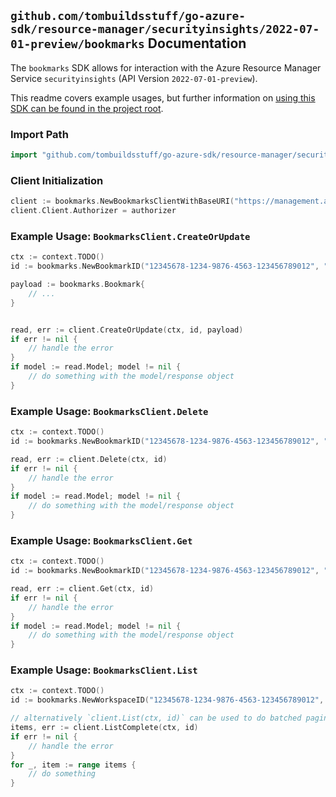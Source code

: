 
## `github.com/tombuildsstuff/go-azure-sdk/resource-manager/securityinsights/2022-07-01-preview/bookmarks` Documentation

The `bookmarks` SDK allows for interaction with the Azure Resource Manager Service `securityinsights` (API Version `2022-07-01-preview`).

This readme covers example usages, but further information on [using this SDK can be found in the project root](https://github.com/tombuildsstuff/go-azure-sdk/tree/main/docs).

### Import Path

```go
import "github.com/tombuildsstuff/go-azure-sdk/resource-manager/securityinsights/2022-07-01-preview/bookmarks"
```


### Client Initialization

```go
client := bookmarks.NewBookmarksClientWithBaseURI("https://management.azure.com")
client.Client.Authorizer = authorizer
```


### Example Usage: `BookmarksClient.CreateOrUpdate`

```go
ctx := context.TODO()
id := bookmarks.NewBookmarkID("12345678-1234-9876-4563-123456789012", "example-resource-group", "workspaceValue", "bookmarkIdValue")

payload := bookmarks.Bookmark{
	// ...
}


read, err := client.CreateOrUpdate(ctx, id, payload)
if err != nil {
	// handle the error
}
if model := read.Model; model != nil {
	// do something with the model/response object
}
```


### Example Usage: `BookmarksClient.Delete`

```go
ctx := context.TODO()
id := bookmarks.NewBookmarkID("12345678-1234-9876-4563-123456789012", "example-resource-group", "workspaceValue", "bookmarkIdValue")

read, err := client.Delete(ctx, id)
if err != nil {
	// handle the error
}
if model := read.Model; model != nil {
	// do something with the model/response object
}
```


### Example Usage: `BookmarksClient.Get`

```go
ctx := context.TODO()
id := bookmarks.NewBookmarkID("12345678-1234-9876-4563-123456789012", "example-resource-group", "workspaceValue", "bookmarkIdValue")

read, err := client.Get(ctx, id)
if err != nil {
	// handle the error
}
if model := read.Model; model != nil {
	// do something with the model/response object
}
```


### Example Usage: `BookmarksClient.List`

```go
ctx := context.TODO()
id := bookmarks.NewWorkspaceID("12345678-1234-9876-4563-123456789012", "example-resource-group", "workspaceValue")

// alternatively `client.List(ctx, id)` can be used to do batched pagination
items, err := client.ListComplete(ctx, id)
if err != nil {
	// handle the error
}
for _, item := range items {
	// do something
}
```
